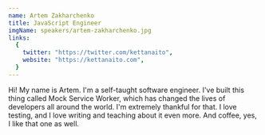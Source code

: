 ```yaml
---
name: Artem Zakharchenko
title: JavaScript Engineer
imgName: speakers/artem-zakharchenko.jpg
links:
  {
    twitter: "https://twitter.com/kettanaito",
    website: "https://kettanaito.com",
  }
---
```


Hi! My name is Artem. I'm a self-taught software engineer. I've built this thing called Mock Service Worker, which has changed the lives of developers all around the world. I'm extremely thankful for that. I love testing, and I love writing and teaching about it even more. And coffee, yes, I like that one as well.
